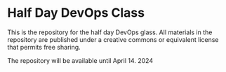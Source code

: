 # Half Day DevOps Class

This is the repository for the half day DevOps glass. All materials in the repository are published under a creative commons or equivalent license that permits free sharing.

The repository will be available until April 14. 2024

